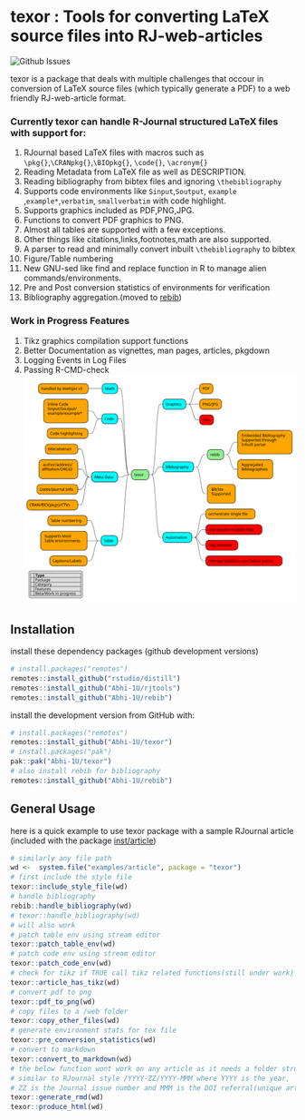 
<!-- README.md is generated from README.Rmd. Please edit that file -->

# texor : Tools for converting LaTeX source files into RJ-web-articles

<!-- badges: start -->

![Github
Issues](https://img.shields.io/github/issues/Abhi-1U/texor?color=orange&logo=github&logoColor=&style=for-the-badge)

<!-- badges: end -->

texor is a package that deals with multiple challenges that occour in
conversion of LaTeX source files (which typically generate a PDF) to a
web friendly RJ-web-article format.

### Currently texor can handle R-Journal structured LaTeX files with support for:

1.  RJournal based LaTeX files with macros such as
    `\pkg{}`,`\CRANpkg{}`,`\BIOpkg{}`, `\code{}`, `\acronym{}`
2.  Reading Metadata from LaTeX file as well as DESCRIPTION.
3.  Reading bibliography from bibtex files and ignoring
    `\thebibliography`
4.  Supports code environments like `Sinput`,`Soutput`, `example`
    ,`example*`,`verbatim`, `smallverbatim` with code highlight.
5.  Supports graphics included as PDF,PNG,JPG.
6.  Functions to convert PDF graphics to PNG.
7.  Almost all tables are supported with a few exceptions.
8.  Other things like citations,links,footnotes,math are also supported.
9.  A parser to read and minimally convert inbuilt `\thebibliography` to
    bibtex
10. Figure/Table numbering
11. New GNU-sed like find and replace function in R to manage alien
    commands/environments.
12. Pre and Post conversion statistics of environments for verification
13. Bibliography aggregation.(moved to
    [rebib](https://github.com/Abhi-1U/rebib))

### Work in Progress Features

1.  Tikz graphics compilation support functions
2.  Better Documentation as vignettes, man pages, articles, pkgdown
3.  Logging Events in Log Files
4.  Passing R-CMD-check ![texor features](man/figures/texor.svg)

## Installation

install these dependency packages (github development versions)

``` r
# install.packages("remotes")
remotes::install_github("rstudio/distill")
remotes::install_github("Abhi-1U/rjtools")
remotes::install_github("Abhi-1U/rebib")
```

install the development version from GitHub with:

``` r
# install.packages("remotes")
remotes::install_github("Abhi-1U/texor")
# install.packages("pak")
pak::pak("Abhi-1U/texor")
# also install rebib for bibliography
remotes::install_github("Abhi-1U/rebib")
```

## General Usage

here is a quick example to use texor package with a sample RJournal
article (included with the package
[inst/article](https://github.com/Abhi-1U/texor/tree/master/inst/examples/article))

``` r
# similarly any file path
wd <-  system.file("examples/article", package = "texor")
# first include the style file
texor::include_style_file(wd)
# handle bibliography
rebib::handle_bibliography(wd)
# texor::handle_bibliography(wd)
# will also work
# patch table env using stream editor
texor::patch_table_env(wd)
# patch code env using stream editor
texor::patch_code_env(wd)
# check for tikz if TRUE call tikz related functions(still under work)
texor::article_has_tikz(wd)
# convert pdf to png
texor::pdf_to_png(wd)
# copy files to a /web folder
texor::copy_other_files(wd)
# generate environment stats for tex file
texor::pre_conversion_statistics(wd)
# convert to markdown
texor::convert_to_markdown(wd)
# the below function wont work on any article as it needs a folder structure
# similar to RJournal style /YYYY-ZZ/YYYY-MMM where YYYY is the year, 
# ZZ is the Journal issue number and MMM is the DOI referral(unique article number)
texor::generate_rmd(wd)
texor::produce_html(wd)
```
